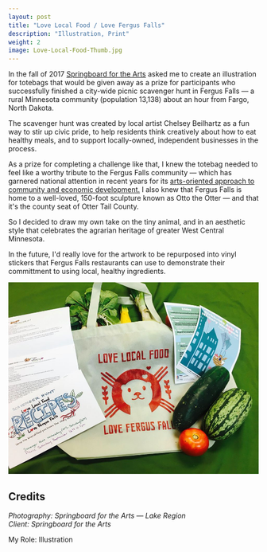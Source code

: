 ```yaml
---
layout: post
title: "Love Local Food / Love Fergus Falls"
description: "Illustration, Print"
weight: 2
image: Love-Local-Food-Thumb.jpg
---
```

In the fall of 2017 [Springboard for the Arts](https://springboardforthearts.org/) asked me to create an illustration for totebags that would be given away as a prize for participants who successfully finished a city-wide picnic scavenger hunt in Fergus Falls — a rural Minnesota community (population 13,138) about an hour from Fargo, North Dakota. 

The scavenger hunt was created by local artist Chelsey Beilhartz as a fun way to stir up civic pride, to help residents think creatively about how to eat healthy meals, and to support locally-owned, independent businesses in the process. 

As a prize for completing a challenge like that, I knew the totebag needed to feel like a worthy tribute to the Fergus Falls community — which has garnered national attention in recent years for its [arts-oriented approach to community and economic development.](http://www.startribune.com/fergus-falls-strives-to-become-national-model-with-its-thriving-rural-arts-scene/442552033/) I also knew that Fergus Falls is home to a well-loved, 150-foot sculpture known as Otto the Otter — and that it's the county seat of Otter Tail County.  

So I decided to draw my own take on the tiny animal, and in an aesthetic style that celebrates the agrarian heritage of greater West Central Minnesota. 

In the future, I'd really love for the artwork to be repurposed into vinyl stickers that Fergus Falls restaurants can use to demonstrate their committment to using local, healthy ingredients. 

![Photo of totebag](/assets/img/Totebag.jpg)

## Credits 

_Photography: Springboard for the Arts — Lake Region_  
_Client: Springboard for the Arts_

My Role: Illustration